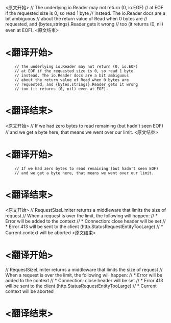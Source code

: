 
<原文开始>
		// The underlying io.Reader may not return (0, io.EOF)
		// at EOF if the requested size is 0, so read 1 byte
		// instead. The io.Reader docs are a bit ambiguous
		// about the return value of Read when 0 bytes are
		// requested, and {bytes,strings}.Reader gets it wrong
		// too (it returns (0, nil) even at EOF).
<原文结束>

# <翻译开始>
		// The underlying io.Reader may not return (0, io.EOF)
		// at EOF if the requested size is 0, so read 1 byte
		// instead. The io.Reader docs are a bit ambiguous
		// about the return value of Read when 0 bytes are
		// requested, and {bytes,strings}.Reader gets it wrong
		// too (it returns (0, nil) even at EOF).
# <翻译结束>


<原文开始>
		// If we had zero bytes to read remaining (but hadn't seen EOF)
		// and we get a byte here, that means we went over our limit.
<原文结束>

# <翻译开始>
		// If we had zero bytes to read remaining (but hadn't seen EOF)
		// and we get a byte here, that means we went over our limit.
# <翻译结束>


<原文开始>
// RequestSizeLimiter returns a middleware that limits the size of request
// When a request is over the limit, the following will happen:
// * Error will be added to the context
// * Connection: close header will be set
// * Error 413 will be sent to the client (http.StatusRequestEntityTooLarge)
// * Current context will be aborted
<原文结束>

# <翻译开始>
// RequestSizeLimiter returns a middleware that limits the size of request
// When a request is over the limit, the following will happen:
// * Error will be added to the context
// * Connection: close header will be set
// * Error 413 will be sent to the client (http.StatusRequestEntityTooLarge)
// * Current context will be aborted
# <翻译结束>


